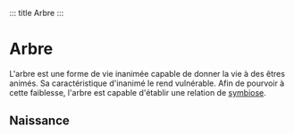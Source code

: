 ::: title Arbre
:::

# Arbre

L'arbre est une forme de vie inanimée capable de donner la vie à des êtres animés. Sa caractéristique d'inanimé le rend vulnérable. Afin de pourvoir à cette faiblesse, l'arbre est capable d'établir une relation de [symbiose](./symbiose.md).

## Naissance

